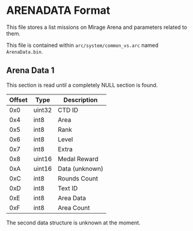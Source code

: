 # ARENADATA Format

This file stores a list missions on Mirage Arena and parameters related to them.

This file is contained within `arc/system/common_vs.arc` named `ArenaData.bin`.

## Arena Data 1

This section is read until a completely NULL section is found. 

| Offset | Type  | Description
|--------|-------|------------
| 0x0     | uint32   | CTD ID
| 0x4     | int8     | Area
| 0x5     | int8     | Rank
| 0x6     | int8     | Level
| 0x7     | int8     | Extra
| 0x8     | uint16   | Medal Reward
| 0xA     | uint16   | Data (unknown)
| 0xC     | int8     | Rounds Count
| 0xD     | int8     | Text ID
| 0xE     | int8     | Area Data
| 0xF     | int8     | Area Count

The second data structure is unknown at the moment.